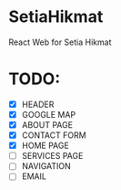 # SetiaHikmat

React Web for Setia Hikmat

# TODO:

- [x] HEADER
- [x] GOOGLE MAP
- [x] ABOUT PAGE
- [x] CONTACT FORM
- [x] HOME PAGE
- [ ] SERVICES PAGE
- [ ] NAVIGATION
- [ ] EMAIL
